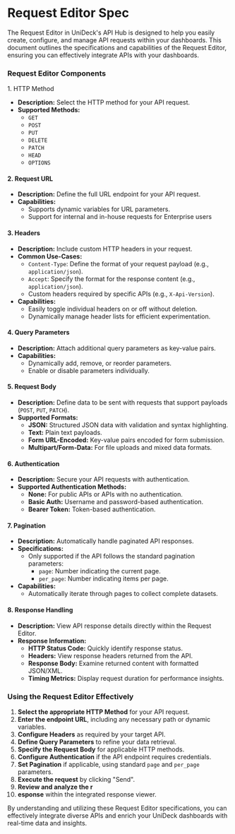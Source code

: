 # Request Editor Spec

The Request Editor in UniDeck's API Hub is designed to help you easily create, configure, and manage API requests within your dashboards. This document outlines the specifications and capabilities of the Request Editor, ensuring you can effectively integrate APIs with your dashboards.

### Request Editor Components

1\. HTTP Method

* **Description:** Select the HTTP method for your API request.
* **Supported Methods:**
  * `GET`
  * `POST`
  * `PUT`
  * `DELETE`
  * `PATCH`
  * `HEAD`
  * `OPTIONS`

#### 2. Request URL

* **Description:** Define the full URL endpoint for your API request.
* **Capabilities:**
  * Supports dynamic variables for URL parameters.
  * Support for internal and in-house requests for Enterprise users

#### 3. Headers

* **Description:** Include custom HTTP headers in your request.
* **Common Use-Cases:**
  * `Content-Type`: Define the format of your request payload (e.g., `application/json`).
  * `Accept`: Specify the format for the response content (e.g., `application/json`).
  * Custom headers required by specific APIs (e.g., `X-Api-Version`).
* **Capabilities:**
  * Easily toggle individual headers on or off without deletion.
  * Dynamically manage header lists for efficient experimentation.

#### 4. Query Parameters

* **Description:** Attach additional query parameters as key-value pairs.
* **Capabilities:**
  * Dynamically add, remove, or reorder parameters.
  * Enable or disable parameters individually.

#### 5. Request Body

* **Description:** Define data to be sent with requests that support payloads (`POST`, `PUT`, `PATCH`).
* **Supported Formats:**
  * **JSON:** Structured JSON data with validation and syntax highlighting.
  * **Text:** Plain text payloads.
  * **Form URL-Encoded:** Key-value pairs encoded for form submission.
  * **Multipart/Form-Data:** For file uploads and mixed data formats.

#### 6. Authentication

* **Description:** Secure your API requests with authentication.
* **Supported Authentication Methods:**
  * **None:** For public APIs or APIs with no authentication.
  * **Basic Auth:** Username and password-based authentication.
  * **Bearer Token:** Token-based authentication.

#### 7. Pagination

* **Description:** Automatically handle paginated API responses.
* **Specifications:**
  * Only supported if the API follows the standard pagination parameters:
    * `page`: Number indicating the current page.
    * `per_page`: Number indicating items per page.
* **Capabilities:**
  * Automatically iterate through pages to collect complete datasets.

#### 8. Response Handling

* **Description:** View API response details directly within the Request Editor.
* **Response Information:**
  * **HTTP Status Code:** Quickly identify response status.
  * **Headers:** View response headers returned from the API.
  * **Response Body:** Examine returned content with formatted JSON/XML.
  * **Timing Metrics:** Display request duration for performance insights.

### Using the Request Editor Effectively

1. **Select the appropriate HTTP Method** for your API request.
2. **Enter the endpoint URL**, including any necessary path or dynamic variables.
3. **Configure Headers** as required by your target API.
4. **Define Query Parameters** to refine your data retrieval.
5. **Specify the Request Body** for applicable HTTP methods.
6. **Configure Authentication** if the API endpoint requires credentials.
7. **Set Pagination** if applicable, using standard `page` and `per_page` parameters.
8. **Execute the request** by clicking "Send".
9. **Review and analyze the r**
10. **esponse** within the integrated response viewer.

By understanding and utilizing these Request Editor specifications, you can effectively integrate diverse APIs and enrich your UniDeck dashboards with real-time data and insights.
